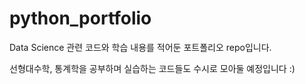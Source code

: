 # python_portfolio

Data Science 관련 코드와 학습 내용를 적어둔 포트폴리오 repo입니다. 

선형대수학, 통계학을 공부하며 실습하는 코드들도 수시로 모아둘 예정입니다 :)
